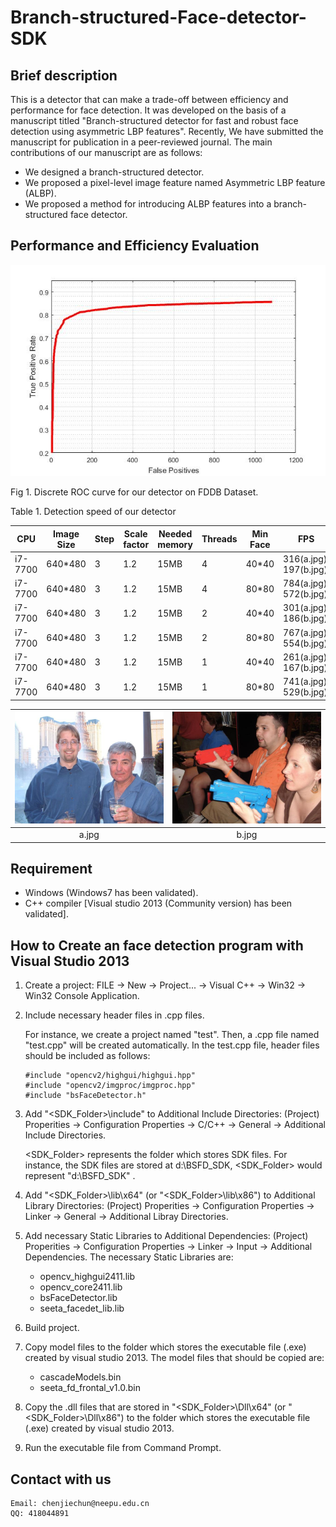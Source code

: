 # Branch-structured-Face-detector-SDK
## Brief description
This is a detector that can make a trade-off between efficiency and performance for face detection. It was developed on the basis of a manuscript titled "Branch-structured detector for fast and robust face detection using asymmetric LBP features". Recently, We have submitted the manuscript for publication in a peer-reviewed journal. The main contributions of our manuscript are as follows: 
- We designed a branch-structured detector.
- We proposed a pixel-level image feature named Asymmetric LBP feature (ALBP).
- We proposed a method for introducing ALBP features into a branch-structured face detector.
## Performance and Efficiency Evaluation
![Alt text](/Images/ROC.jpg  "Fig 1. Discrete ROC curve for our detector on FDDB Dataset.")

Fig 1. Discrete ROC curve for our detector on FDDB Dataset.

Table 1. Detection speed of our detector

|  CPU    | Image Size| Step | Scale factor | Needed memory | Threads| Min Face | FPS      |
| ---   | ---  | --- | --- | --- | ---    | ---- | ---   |
| i7-7700 | 640\*480 | 3  |1.2  |15MB  | 4  |  40\*40  | 316(a.jpg), 197(b.jpg) |
| i7-7700 | 640\*480 | 3  |1.2  |15MB  | 4  | 80\*80   | 784(a.jpg), 572(b.jpg) |
| i7-7700 | 640\*480 | 3  |1.2  |15MB  | 2  |  40\*40  | 301(a.jpg), 186(b.jpg) |
| i7-7700 | 640\*480 | 3  |1.2  |15MB  | 2  | 80\*80   | 767(a.jpg), 554(b.jpg) |
| i7-7700 | 640\*480 | 3  |1.2  |15MB  | 1  |  40\*40  | 261(a.jpg), 167(b.jpg) |
| i7-7700 | 640\*480 | 3  |1.2  |15MB  | 1  | 80\*80   | 741(a.jpg), 529(b.jpg) |

|![Alt text](/Images/a.jpg)|  ![Alt text](/Images/b.jpg)|
|    :---:    | :---:      |
|    a.jpg    | b.jpg      |


## Requirement
* Windows (Windows7 has been validated).
* C++ compiler \[Visual studio 2013 (Community version) has been validated].
## How to Create an face detection program with Visual Studio 2013
1. Create a project: FILE -> New -> Project... -> Visual C++ -> Win32 -> Win32 Console Application. 
2. Include necessary header files in .cpp files.

   For instance, we create a project named "test". Then, a .cpp file named "test.cpp" will be created automatically. In the test.cpp file, header files should be included as follows:
   
   <pre><code>#include "opencv2/highgui/highgui.hpp"
   #include "opencv2/imgproc/imgproc.hpp"
   #include "bsFaceDetector.h"</code></pre>
3. Add "<SDK_Folder>\include" to Additional Include Directories: (Project) Properities -> Configuration Properties -> C/C++ -> General -> Additional Include Directories.

   <SDK_Folder> represents the folder which stores SDK files. For instance, the SDK files are stored at d:\BSFD_SDK,  <SDK_Folder> would represent "d:\BSFD_SDK" .
  
4. Add "<SDK_Folder>\lib\x64" (or "<SDK_Folder>\lib\x86") to Additional Library Directories: (Project) Properities -> Configuration Properties -> Linker -> General -> Additional Libray Directories.
5. Add necessary Static Libraries to Additional Dependencies: (Project) Properities -> Configuration Properties -> Linker -> Input -> Additional Dependencies. The necessary Static Libraries are:
   * opencv_highgui2411.lib
   * opencv_core2411.lib
   * bsFaceDetector.lib
   * seeta_facedet_lib.lib
6. Build project.
7. Copy model files to the folder which stores the executable file (.exe) created by visual studio 2013. The model files that should be copied are:
   * cascadeModels.bin
   * seeta_fd_frontal_v1.0.bin
8. Copy the .dll files that are stored in "<SDK_Folder>\Dll\x64" (or "<SDK_Folder>\Dll\x86") to the folder which stores the executable file (.exe) created by visual studio 2013. 
9. Run the executable file from Command Prompt.
## Contact with us
<pre><code>Email: chenjiechun@neepu.edu.cn
QQ: 418044891</code></pre>
